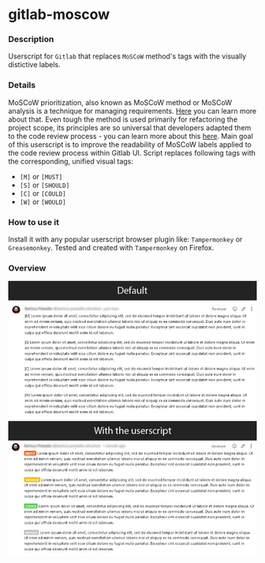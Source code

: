 # gitlab-moscow

### Description
Userscript for `Gitlab` that replaces `MoSCoW` method's tags with the visually distictive labels.

### Details
MoSCoW prioritization, also known as MoSCoW method or MoSCoW analysis is a technique for managing requirements. [Here](https://www.productplan.com/glossary/moscow-prioritization/) you can learn more about that. Even tough the method is used primarily for refactoring the project scope, its principles are so universal that developers adapted them to the code review process - you can learn more about this [here](https://dev.to/allthecode/moscow-the-best-code-review-technique-you-re-not-using-2b0e). Main goal of this userscript is to improve the readability of MoSCoW labels applied to the code review process within Gitlab UI. Script replaces following tags with the corresponding, unified visual tags:
- `[M]` or `[MUST]`
- `[S]` or `[SHOULD]`
- `[C]` or `[COULD]`
- `[W]` or `[WOULD]`

### How to use it
Install it with any popular userscript browser plugin like: `Tampermonkey` or `Greasemonkey`. Tested and created with `Tampermonkey` on Firefox.

### Overview

![Userscript comparison](gitlab-moscow-overview.jpg)
